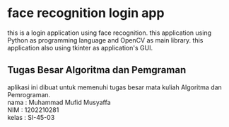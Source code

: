 # face recognition login app

this is a login application using face recognition. this application using Python as programming language and OpenCV as main library. this application also using tkinter as application's GUI. 


## Tugas Besar Algoritma dan Pemgraman

aplikasi ini dibuat untuk memenuhi tugas besar mata kuliah Algoritma dan Pemrograman.  
nama    : Muhammad Mufid Musyaffa  
NIM     : 1202210281  
kelas   : SI-45-03  